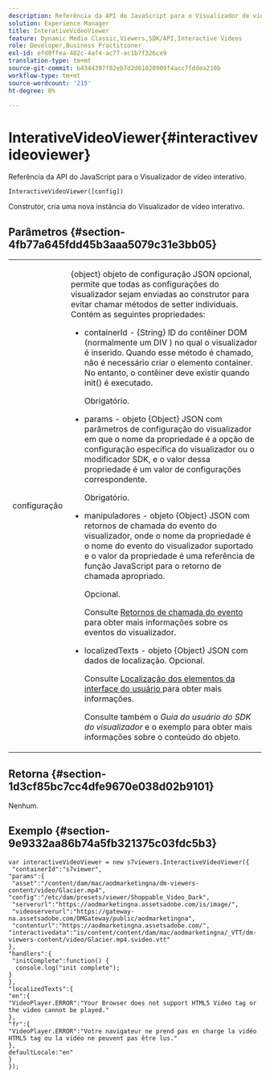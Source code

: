 ```yaml
---
description: Referência da API do JavaScript para o Visualizador de vídeo interativo.
solution: Experience Manager
title: InterativeVideoViewer
feature: Dynamic Media Classic,Viewers,SDK/API,Interactive Videos
role: Developer,Business Practitioner
exl-id: efd0ffea-482c-4af4-ac77-ac1b7f326ce9
translation-type: tm+mt
source-git-commit: b4344397f82eb7d2d61020909f4acc7fddea210b
workflow-type: tm+mt
source-wordcount: '215'
ht-degree: 0%

---
```


# InterativeVideoViewer{#interactivevideoviewer}

Referência da API do JavaScript para o Visualizador de vídeo interativo.

`InteractiveVideoViewer([config])`

Construtor, cria uma nova instância do Visualizador de vídeo interativo.

## Parâmetros {#section-4fb77a645fdd45b3aaa5079c31e3bb05}

<table id="table_896DFF34A68A403DB93A6D597461A573"> 
 <tbody> 
  <tr> 
   <td colname="col1"> <p> <span class="codeph"> <span class="varname"> configuração  </span> </span> </p> </td> 
   <td colname="col2"> <p> <span class="codeph"> {object} objeto de configuração JSON  </span> opcional, permite que todas as configurações do visualizador sejam enviadas ao construtor para evitar chamar métodos de setter individuais. Contém as seguintes propriedades: </p> <p> 
     <ul id="ul_789DBD5B72ED4C80B685455B0D59494D"> 
      <li id="li_28FDCB53E4AD4097A51F21B876C18FB1"> <p> <span class="codeph"> containerId  </span> -  <span class="codeph"> {String}  </span> ID do contêiner DOM (normalmente um  <span class="codeph"> DIV  </span>) no qual o visualizador é inserido. Quando esse método é chamado, não é necessário criar o elemento container. No entanto, o contêiner deve existir quando <span class="codeph"> init() </span> é executado. </p> <p>Obrigatório. </p> </li> 
      <li id="li_FDE00392DC1544ABBDD75F81EF814EF2"> <p> <span class="codeph"> params  </span> - objeto  <span class="codeph"> {Object}  </span> JSON com parâmetros de configuração do visualizador em que o nome da propriedade é a opção de configuração específica do visualizador ou o modificador SDK, e o valor dessa propriedade é um valor de configurações correspondente. </p> <p>Obrigatório. </p> </li> 
      <li id="li_C534D5091CDA4717BCC48E3EBBF09AB8"> <p> <span class="codeph"> manipuladores  </span> - objeto  <span class="codeph"> {Object}  </span> JSON com retornos de chamada do evento do visualizador, onde o nome da propriedade é o nome do evento do visualizador suportado e o valor da propriedade é uma referência de função JavaScript para o retorno de chamada apropriado. </p> <p>Opcional. </p> <p>Consulte <a href="../../../c-html5-aem-asset-viewers/c-html5-aem-int-video/c-html5-aem-int-video-event-callbacks.md#concept-66d5996f2b1b44cab3d5264cda5c50cd" format="dita" scope="local"> Retornos de chamada do evento </a> para obter mais informações sobre os eventos do visualizador. </p> </li> 
      <li id="li_42A3F3BEF1004E069F0FB2AE0A30B093"> <p> <span class="codeph"> localizedTexts  </span> - objeto  <span class="codeph"> {Object}  </span> JSON com dados de localização. Opcional. </p> <p>Consulte <a href="../../../c-html5-aem-asset-viewers/c-html5-aem-int-video/c-html5-aem-int-video-viewer-localization.md#concept-cbfc39344c494eb7b9f6a272cff0cc74" format="dita" scope="local"> Localização dos elementos da interface do usuário </a> para obter mais informações. </p> <p>Consulte também o <i>Guia do usuário do SDK do visualizador</i> e o exemplo para obter mais informações sobre o conteúdo do objeto. </p> </li> 
     </ul> </p> </td> 
  </tr> 
 </tbody> 
</table>

## Retorna {#section-1d3cf85bc7cc4dfe9670e038d02b9101}

Nenhum.

## Exemplo {#section-9e9332aa86b74a5fb321375c03fdc5b3}

```
var interactiveVideoViewer = new s7viewers.InteractiveVideoViewer({ 
 "containerId":"s7viewer", 
"params":{ 
 "asset":"/content/dam/mac/aodmarketingna/dm-viewers-content/video/Glacier.mp4", 
"config":"/etc/dam/presets/viewer/Shoppable_Video_Dark", 
 "serverurl":"https://aodmarketingna.assetsadobe.com/is/image/", 
 "videoserverurl":"https://gateway-na.assetsadobe.com/DMGateway/public/aodmarketingna", 
 "contenturl":"https://aodmarketingna.assetsadobe.com/", 
"interactivedata":"is/content/content/dam/mac/aodmarketingna/_VTT/dm-viewers-content/video/Glacier.mp4.svideo.vtt" 
}, 
"handlers":{ 
 "initComplete":function() { 
  console.log("init complete"); 
} 
}, 
"localizedTexts":{ 
"en":{ 
"VideoPlayer.ERROR":"Your Browser does not support HTML5 Video tag or the video cannot be played." 
}, 
"fr":{ 
"VideoPlayer.ERROR":"Votre navigateur ne prend pas en charge la vidéo HTML5 tag ou la vidéo ne peuvent pas être lus." 
}, 
defaultLocale:"en" 
} 
});
```
